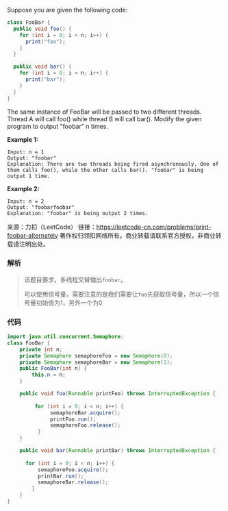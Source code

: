 Suppose you are given the following code:

```java
class FooBar {
  public void foo() {
    for (int i = 0; i < n; i++) {
      print("foo");
    }
  }

  public void bar() {
    for (int i = 0; i < n; i++) {
      print("bar");
    }
  }
}

```

The same instance of FooBar will be passed to two different threads. Thread A will call foo() while thread B will call bar(). Modify the given program to output "foobar" n times.

**Example 1:**

```cassandra
Input: n = 1
Output: "foobar"
Explanation: There are two threads being fired asynchronously. One of them calls foo(), while the other calls bar(). "foobar" is being output 1 time.

```

**Example 2:**

```cobol
Input: n = 2
Output: "foobarfoobar"
Explanation: "foobar" is being output 2 times.

```



来源：力扣（LeetCode）
链接：https://leetcode-cn.com/problems/print-foobar-alternately
著作权归领扣网络所有。商业转载请联系官方授权，非商业转载请注明出处。





### 解析

> 该题目要求，多线程交替输出`foobar`。
>
> 可以使用信号量，需要注意的是我们需要让`foo`先获取信号量，所以一个信号量初始值为1，另外一个为0



### 代码

```java
import java.util.concurrent.Semaphore;
class FooBar {
    private int n;
    private Semaphore semaphoreFoo = new Semaphore(0);
    private Semaphore semaphoreBar = new Semaphore(1);
    public FooBar(int n) {
        this.n = n;
    }

    public void foo(Runnable printFoo) throws InterruptedException {
        
         for (int i = 0; i < n; i++) {
              semaphoreBar.acquire();
              printFoo.run();
              semaphoreFoo.release();
          }
    }

    public void bar(Runnable printBar) throws InterruptedException {
        
      for (int i = 0; i < n; i++) {
          semaphoreFoo.acquire();
          printBar.run();
          semaphoreBar.release();
        }
    }
}
```

